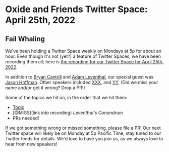# Oxide and Friends Twitter Space: April 25th, 2022

## Fail Whaling

We've been holding a Twitter Space weekly on Mondays at 5p for about an hour.
Even though it's not (yet?) a feature of Twitter Spaces, we have been
recording them all; here is
[the recording for our Twitter Space for April 25th, 2022](https://youtu.be/rSVhwjFOIyU).

In addition to
[Bryan Cantrill](https://twitter.com/bcantrill) and
[Adam Leventhal](https://twitter.com/ahl),
our special guest was
[Jason Hoffman](https://twitter.com/jasonh).
Other speakers included
[XXX](),
and [YY]().
(Did we miss your name and/or get it wrong? Drop a PR!)

Some of the topics we hit on, in the order that we hit them:

- [Topic](link)
- [@M:SS](link into recording)
  *Leventhal's Conundrum*
- PRs needed!

If we got something wrong or missed something, please file a PR!
Our next Twitter space will likely be on Monday at 5p Pacific Time; stay tuned
to our Twitter feeds for details.  We'd love to have you join us, as we
always love to hear from new speakers!

